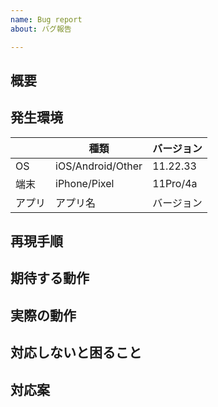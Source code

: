 ```yaml
---
name: Bug report
about: バグ報告

---
```


## 概要

## 発生環境

|  | 種類 | バージョン |
| -------- | -------- | -------- |
| OS | iOS/Android/Other | 11.22.33 |
| 端末 | iPhone/Pixel | 11Pro/4a |
| アプリ | アプリ名 | バージョン |

## 再現手順

## 期待する動作

## 実際の動作

## 対応しないと困ること

## 対応案
